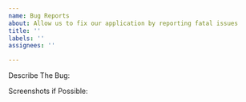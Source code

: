 ```yaml
---
name: Bug Reports
about: Allow us to fix our application by reporting fatal issues
title: ''
labels: ''
assignees: ''

---
```


Describe The Bug:

Screenshots if Possible:
